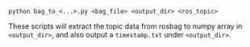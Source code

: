 ```
python bag_to_<...>.py <bag_file> <output_dir> <ros_topic>
```

These scripts will extract the topic data from rosbag to numpy array in `<output_dir>`, and also output a `timestamp.txt` under `<output_dir>`.
